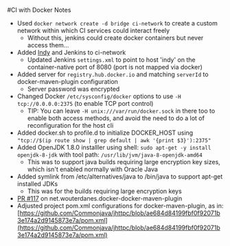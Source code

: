 #CI with Docker Notes

* Used `docker network create -d bridge ci-network` to create a custom network within which CI services could interact freely
  * Without this, jenkins could create docker containers but never access them...
* Added [Indy](https://commonjava.github.io/indy/user) and Jenkins to ci-network
  * Updated Jenkins `settings.xml` to point to host 'indy' on the container-native port of 8080 (port is not mapped via docker)
* Added server for `registry.hub.docker.io` and matching `serverId` to docker-maven-plugin configuration
  * Server password was encrypted
* Changed Docker `/etc/sysconfig/docker` options to use `-H tcp://0.0.0.0:2375` (to enable TCP port control)
  * TIP: You can leave `-H unix:///var/run/docker.sock` in there too to enable both access methods, and avoid the need to do a lot of reconfiguration for the host cli
* Added docker.sh to profile.d to initialize DOCKER_HOST using `"tcp://$(ip route show | grep default | awk '{print $3}'):2375"`
* Added OpenJDK 1.8.0 installler using shell: `sudo apt-get -y install openjdk-8-jdk` with tool path: `/usr/lib/jvm/java-8-openjdk-amd64`
  * This was to support java builds requiring large encryption key sizes, which isn't enabled normally with Oracle Java
* Added symlink from /etc/alternatives/java to /bin/java to support apt-get installed JDKs
  * This was for the builds requiring large encryption keys
* [PR #117](https://github.com/wouterd/docker-maven-plugin/pull/117) on net.wouterdanes.docker-docker-maven-plugin
* Adjusted project pom.xml configurations for docker-maven-plugin, as in: [https://github.com/Commonjava/jhttpc/blob/ae684d84199fbf0f92071b3e174a2d9145873e7a/pom.xml](https://github.com/Commonjava/jhttpc/blob/ae684d84199fbf0f92071b3e174a2d9145873e7a/pom.xml)
